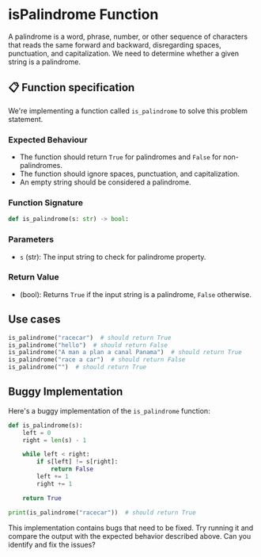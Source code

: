 # isPalindrome Function

A palindrome is a word, phrase, number, or other sequence of characters that reads the same forward and backward, disregarding spaces, punctuation, and capitalization. We need to determine whether a given string is a palindrome.

## 📋 Function specification

We're implementing a function called `is_palindrome` to solve this problem statement.

### Expected Behaviour

- The function should return `True` for palindromes and `False` for non-palindromes.
- The function should ignore spaces, punctuation, and capitalization.
- An empty string should be considered a palindrome.

### Function Signature

```python
def is_palindrome(s: str) -> bool:
```

### Parameters

- `s` (str): The input string to check for palindrome property.

### Return Value

- (bool): Returns `True` if the input string is a palindrome, `False` otherwise.

## Use cases

```python
is_palindrome("racecar")  # should return True
is_palindrome("hello")  # should return False
is_palindrome("A man a plan a canal Panama")  # should return True
is_palindrome("race a car")  # should return False
is_palindrome("")  # should return True
```

## Buggy Implementation

Here's a buggy implementation of the `is_palindrome` function:

```python
def is_palindrome(s):
    left = 0
    right = len(s) - 1

    while left < right:
        if s[left] != s[right]:
            return False
        left += 1
        right += 1

    return True

print(is_palindrome("racecar"))  # should return True
```

This implementation contains bugs that need to be fixed. Try running it and compare the output with the expected behavior described above. Can you identify and fix the issues?

